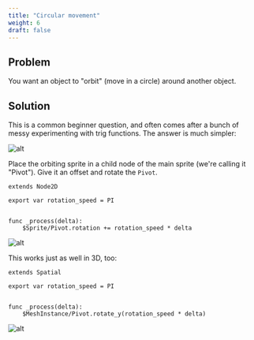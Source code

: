 ```yaml
---
title: "Circular movement"
weight: 6
draft: false
---
```


## Problem

You want an object to "orbit" (move in a circle) around another object.

## Solution

This is a common beginner question, and often comes after a bunch of messy experimenting with trig functions. The answer is much simpler:

![alt](/godot_recipes/img/circle_motion_01.png)

Place the orbiting sprite in a child node of the main sprite (we're calling it "Pivot"). Give it an offset and rotate the `Pivot`.

```gdscript
extends Node2D

export var rotation_speed = PI


func _process(delta):
    $Sprite/Pivot.rotation += rotation_speed * delta
```

![alt](/godot_recipes/img/circle_motion_02.gif)

This works just as well in 3D, too:

```gdscript
extends Spatial

export var rotation_speed = PI


func _process(delta):
    $MeshInstance/Pivot.rotate_y(rotation_speed * delta)

```

![alt](/godot_recipes/img/circle_motion_03.gif)